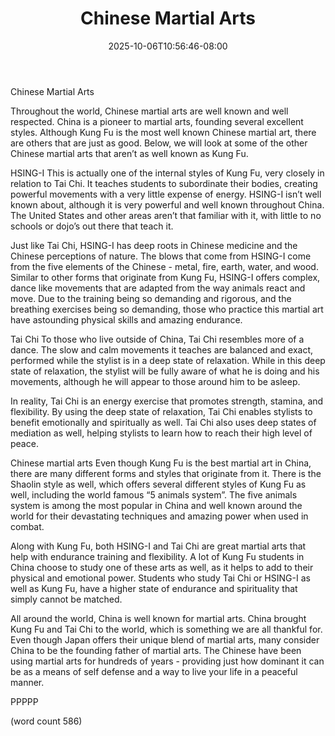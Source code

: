 ﻿---
title: "Chinese Martial Arts"
date: 2025-10-06T10:56:46-08:00
description: "Martial Arts Tips for Web Success"
featured_image: "/images/Martial Arts.jpg"
tags: ["Martial Arts"]
---

Chinese Martial Arts

Throughout the world, Chinese martial arts are well known and well respected.  China is a pioneer to martial arts, founding several excellent styles.  Although Kung Fu is the most well known Chinese martial art, there are others that are just as good.  Below, we will look at some of the other Chinese martial arts that aren’t as well known as Kung Fu.

HSING-I
This is actually one of the internal styles of Kung Fu, very closely in relation to Tai Chi.  It teaches students to subordinate their bodies, creating powerful movements with a very little expense of energy.  HSING-I isn’t well known about, although it is very powerful and well known throughout China.  The United States and other areas aren’t that familiar with it, with little to no schools or dojo’s out there that teach it.

Just like Tai Chi, HSING-I has deep roots in Chinese medicine and the Chinese perceptions of nature.  The blows that come from HSING-I come from the five elements of the Chinese - metal, fire, earth, water, and wood.  Similar to other forms that originate from Kung Fu, HSING-I offers complex, dance like movements that are adapted from the way animals react and move.  Due to the training being so demanding and rigorous, and the breathing exercises being so demanding, those who practice this martial art have astounding physical skills and amazing endurance.

Tai Chi
To those who live outside of China, Tai Chi resembles more of a dance.  The slow and calm movements it teaches are balanced and exact, performed while the stylist is in a deep state of relaxation.  While in this deep state of relaxation, the stylist will be fully aware of what he is doing and his movements, although he will appear to those around him to be asleep.

In reality, Tai Chi is an energy exercise that promotes strength, stamina, and flexibility.  By using the deep state of relaxation, Tai Chi enables stylists to benefit emotionally and spiritually as well.  Tai Chi also uses deep states of mediation as well, helping stylists to learn how to reach their high level of peace.

Chinese martial arts
Even though Kung Fu is the best martial art in China, there are many different forms and styles that originate from it.  There is the Shaolin style as well, which offers several different styles of Kung Fu as well, including the world famous “5 animals system”.  The five animals system is among the most popular in China and well known around the world for their devastating techniques and amazing power when used in combat.

Along with Kung Fu, both HSING-I and Tai Chi are great martial arts that help with endurance training and flexibility.  A lot of Kung Fu students in China choose to study one of these arts as well, as it helps to add to their physical and emotional power.  Students who study Tai Chi or HSING-I as well as Kung Fu, have a higher state of endurance and spirituality that simply cannot be matched.

All around the world, China is well known for martial arts.  China brought Kung Fu and Tai Chi to the world, which is something we are all thankful for.  Even though Japan offers their unique blend of martial arts, many consider China to be the founding father of martial arts.  The Chinese have been using martial arts for hundreds of years - providing just how dominant it can be as a means of self defense and a way to live your life in a peaceful manner.

PPPPP

(word count 586)
